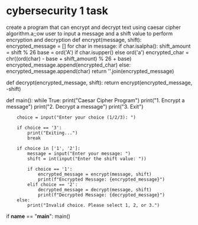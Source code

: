 # cybersecurity 1 task 
create a program that can encrypt and decrypt text using caesar cipher algorithm.a;;ow user to input a message and a shift value to perform encryption and decryption
def encrypt(message, shift):
    encrypted_message = []
    for char in message:
        if char.isalpha():
            shift_amount = shift % 26
            base = ord('A') if char.isupper() else ord('a')
            encrypted_char = chr((ord(char) - base + shift_amount) % 26 + base)
            encrypted_message.append(encrypted_char)
        else:
            encrypted_message.append(char)
    return ''.join(encrypted_message)

def decrypt(encrypted_message, shift):
    return encrypt(encrypted_message, -shift)

def main():
    while True:
        print("Caesar Cipher Program")
        print("1. Encrypt a message")
        print("2. Decrypt a message")
        print("3. Exit")
        
        choice = input("Enter your choice (1/2/3): ")
        
        if choice == '3':
            print("Exiting...")
            break
        
        if choice in ['1', '2']:
            message = input("Enter your message: ")
            shift = int(input("Enter the shift value: "))
            
            if choice == '1':
                encrypted_message = encrypt(message, shift)
                print(f"Encrypted Message: {encrypted_message}")
            elif choice == '2':
                decrypted_message = decrypt(message, shift)
                print(f"Decrypted Message: {decrypted_message}")
        else:
            print("Invalid choice. Please select 1, 2, or 3.")

if __name__ == "__main__":
    main()
